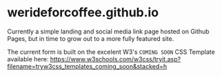 # werideforcoffee.github.io

Currently a simple landing and social media link page hosted on Github Pages, but in time to grow out to a more fully featured site.

The current form is built on the excelent W3's `COMING SOON` CSS Template available here: https://www.w3schools.com/w3css/tryit.asp?filename=tryw3css_templates_coming_soon&stacked=h
